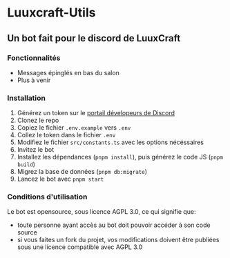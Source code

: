 # Luuxcraft-Utils
## Un bot fait pour le discord de LuuxCraft

### Fonctionnalités
* Messages épinglés en bas du salon
* Plus à venir

### Installation
1. Générez un token sur le [portail dévelopeurs de Discord](https://discord.dev)
2. Clonez le repo
3. Copiez le fichier `.env.example` vers `.env`
4. Collez le token dans le fichier `.env`
5. Modifiez le fichier `src/constants.ts` avec les options nécéssaires
6. Invitez le bot
7. Installez les dépendances (`pnpm install`), puis générez le code JS (`pnpm build`)
8. Migrez la base de données (`pnpm db:migrate`)
9. Lancez le bot avec `pnpm start`

### Conditions d'utilisation
Le bot est opensource, sous licence AGPL 3.0, ce qui signifie que:
* toute personne ayant accès au bot doit pouvoir accéder à son code source
* si vous faites un fork du projet, vos modifications doivent être publiées sous une licence compatible avec AGPL 3.0
